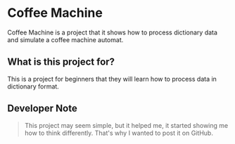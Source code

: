 # Coffee Machine

Coffee Machine is a project that it shows how to process dictionary data and simulate a coffee machine automat.

## What is this project for?

This is a project for beginners that they will learn how to process data in dictionary format.

## Developer Note
> This project may seem simple, but it helped me, it started showing me how to think differently. That's why I wanted to post it on GitHub.

